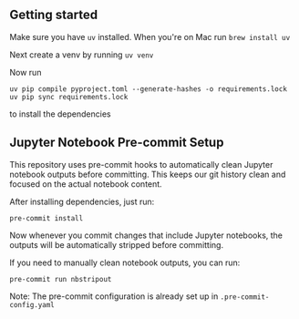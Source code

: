 ## Getting started

Make sure you have `uv` installed. When you're on Mac run `brew install uv`

Next create a venv by running `uv venv`

Now run

```
uv pip compile pyproject.toml --generate-hashes -o requirements.lock
uv pip sync requirements.lock
```

to install the dependencies

## Jupyter Notebook Pre-commit Setup

This repository uses pre-commit hooks to automatically clean Jupyter notebook outputs before committing. This keeps our git history clean and focused on the actual notebook content.

After installing dependencies, just run:
```
pre-commit install
```

Now whenever you commit changes that include Jupyter notebooks, the outputs will be automatically stripped before committing. 

If you need to manually clean notebook outputs, you can run:
```
pre-commit run nbstripout
```

Note: The pre-commit configuration is already set up in `.pre-commit-config.yaml`
